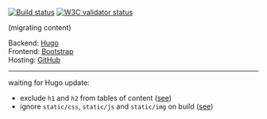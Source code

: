 [![Build status](https://travis-ci.org/inwardmovement/inwardmovement.github.io.svg?branch=source)](https://travis-ci.org/inwardmovement/inwardmovement.github.io)
[![W3C validator status](https://img.shields.io/badge/W3C-check-blue.svg)](https://validator.w3.org/check?uri=https://inwardmovement.github.io/)  

(migrating content)  

Backend: [Hugo](https://gohugo.io/)  
Frontend: [Bootstrap](http://getbootstrap.com/)  
Hosting: [GitHub](https://pages.github.com/)  

---

waiting for Hugo update:  
- exclude `h1` and `h2` from tables of content ([see](https://gohugo.io/content-management/toc/))
- ignore `static/css`, `static/js` and `static/img` on build ([see](https://discourse.gohugo.io/t/solved-ignoring-theme-assets/3584/6?u=inwardmovement))
